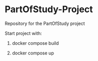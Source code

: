 # PartOfStudy-Project
Repository for the PartOfStudy project

Start project with:

1. docker compose build 

2. docker compose up